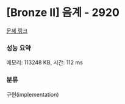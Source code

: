 # [Bronze II] 음계 - 2920 

[문제 링크](https://www.acmicpc.net/problem/2920) 

### 성능 요약

메모리: 113248 KB, 시간: 112 ms

### 분류

구현(implementation)

